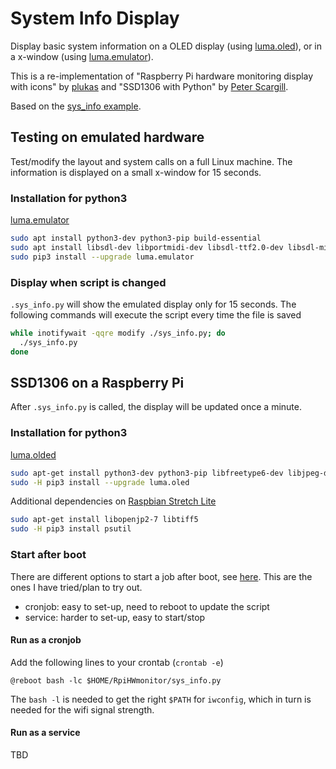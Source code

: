 # System Info Display
Display basic system information on a OLED display (using [luma.oled][]),
or in a x-window (using [luma.emulator][]).

This is a re-implementation of "Raspberry Pi hardware monitoring display with icons"
by [plukas][] and "SSD1306 with Python" by [Peter Scargill][scargill].

Based on the [sys_info example][luma.examples].

[plukas]:  https://www.youtube.com/watch?v=s1hvZ9zpC2o
[SSD1306]: https://github.com/xxlukas42/RPI_SSD1306
[scargill]: https://tech.scargill.net/ssd1306-with-python/
[sys_info]:  https://github.com/rm-hull/luma.examples/blob/master/examples/sys_info.py
[luma.examples]: https://github.com/rm-hull/luma.examples
[sys_info]:  https://github.com/rm-hull/luma.examples/blob/master/examples/sys_info.py
[luma.oled]: https://github.com/rm-hull/luma.oled
[luma.emulator]: https://github.com/rm-hull/luma.emulator

## Testing on emulated hardware
Test/modify the layout and system calls on a full Linux machine.
The information is displayed on a small x-window for 15 seconds.

### Installation for python3
[luma.emulator][install.emulator]
```bash
sudo apt install python3-dev python3-pip build-essential
sudo apt install libsdl-dev libportmidi-dev libsdl-ttf2.0-dev libsdl-mixer1.2-dev libsdl-image1.2-dev
sudo pip3 install --upgrade luma.emulator
```

### Display when script is changed
`.sys_info.py` will show the emulated display only for 15 seconds.
The following commands will execute the script every time the file is saved
```bash
while inotifywait -qqre modify ./sys_info.py; do
  ./sys_info.py
done
```

## SSD1306 on a Raspberry Pi
After `.sys_info.py` is called, the display will be updated once a minute.

### Installation for python3
[luma.olded][install.oled]
```bash
sudo apt-get install python3-dev python3-pip libfreetype6-dev libjpeg-dev build-essential
sudo -H pip3 install --upgrade luma.oled
```

Additional dependencies on [Raspbian Stretch Lite][raspbian]
```bash
sudo apt-get install libopenjp2-7 libtiff5
sudo -H pip3 install psutil
```

[install.emulator]: https://luma-oled.readthedocs.io/en/latest/install.html
[install.oled]: https://luma-oled.readthedocs.io/en/latest/install.html
[raspbian]: https://www.raspberrypi.org/downloads/raspbian/

### Start after boot
There are different options to start a job after boot, see [here](howto).
This are the ones I have tried/plan to try out.
- cronjob: easy to set-up, need to reboot to update the script
- service: harder to set-up, easy to start/stop

[howto]: https://www.dexterindustries.com/howto/run-a-program-on-your-raspberry-pi-at-startup/

#### Run as a cronjob
Add the following lines to your crontab (`crontab -e`)
```
@reboot bash -lc $HOME/RpiHWmonitor/sys_info.py
```
The `bash -l` is needed to get the right `$PATH` for `iwconfig`,
which in turn is needed for the wifi signal strength.

#### Run as a service
TBD
